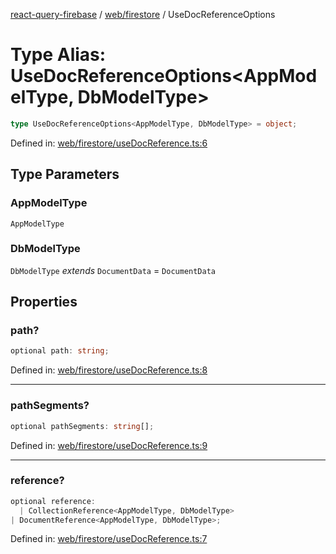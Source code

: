 [react-query-firebase](../../../modules.md) / [web/firestore](../index.md) / UseDocReferenceOptions

# Type Alias: UseDocReferenceOptions\<AppModelType, DbModelType\>

```ts
type UseDocReferenceOptions<AppModelType, DbModelType> = object;
```

Defined in: [web/firestore/useDocReference.ts:6](https://github.com/vpishuk/react-query-firebase/blob/09a15a5d938c4bdaa4fd86491bcf8ea41c16371f/web/firestore/useDocReference.ts#L6)

## Type Parameters

### AppModelType

`AppModelType`

### DbModelType

`DbModelType` *extends* `DocumentData` = `DocumentData`

## Properties

### path?

```ts
optional path: string;
```

Defined in: [web/firestore/useDocReference.ts:8](https://github.com/vpishuk/react-query-firebase/blob/09a15a5d938c4bdaa4fd86491bcf8ea41c16371f/web/firestore/useDocReference.ts#L8)

***

### pathSegments?

```ts
optional pathSegments: string[];
```

Defined in: [web/firestore/useDocReference.ts:9](https://github.com/vpishuk/react-query-firebase/blob/09a15a5d938c4bdaa4fd86491bcf8ea41c16371f/web/firestore/useDocReference.ts#L9)

***

### reference?

```ts
optional reference: 
  | CollectionReference<AppModelType, DbModelType>
| DocumentReference<AppModelType, DbModelType>;
```

Defined in: [web/firestore/useDocReference.ts:7](https://github.com/vpishuk/react-query-firebase/blob/09a15a5d938c4bdaa4fd86491bcf8ea41c16371f/web/firestore/useDocReference.ts#L7)
